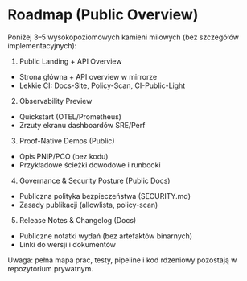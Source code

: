 # Roadmap (Public Overview)

Poniżej 3–5 wysokopoziomowych kamieni milowych (bez szczegółów implementacyjnych):

1) Public Landing + API Overview
- Strona główna + API overview w mirrorze
- Lekkie CI: Docs-Site, Policy-Scan, CI-Public-Light

2) Observability Preview
- Quickstart (OTEL/Prometheus)
- Zrzuty ekranu dashboardów SRE/Perf

3) Proof-Native Demos (Public)
- Opis PNIP/PCO (bez kodu)
- Przykładowe ścieżki dowodowe i runbooki

4) Governance & Security Posture (Public Docs)
- Publiczna polityka bezpieczeństwa (SECURITY.md)
- Zasady publikacji (allowlista, policy-scan)

5) Release Notes & Changelog (Docs)
- Publiczne notatki wydań (bez artefaktów binarnych)
- Linki do wersji i dokumentów

Uwaga: pełna mapa prac, testy, pipeline i kod rdzeniowy pozostają w repozytorium prywatnym.

